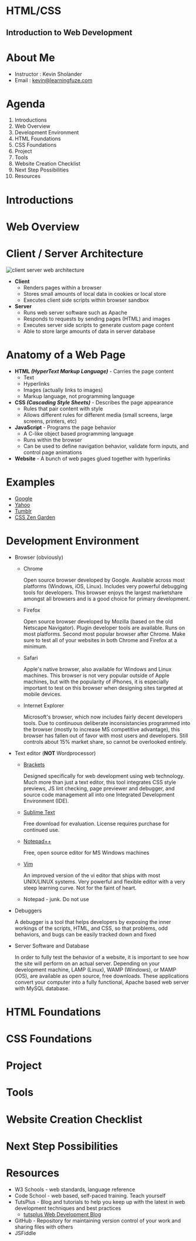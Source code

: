 HTML/CSS
======

Introduction to Web Development
------

About Me
======

* Instructor : Kevin Sholander
* Email : kevin@learningfuze.com

Agenda
======
1. Introductions
2. Web Overview
3. Development Environment
4. HTML Foundations
5. CSS Foundations
6. Project
7. Tools
8. Website Creation Checklist
9. Next Step Possibilities
10. Resources

Introductions
======

Web Overview
======
# Client / Server Architecture
![client server web architecture](Intro-Class-Project-2-21/images/client_server.png)
* **Client**
  * Renders pages within a browser
  * Stores small amounts of local data in cookies or local store
  * Executes client side scripts within browser sandbox
* **Server**
  * Runs web server software such as Apache
  * Responds to requests by sending pages (HTML) and images
  * Executes server side scripts to generate custom page content
  * Able to store large amounts of data in server database

# Anatomy of a Web Page
* **HTML _(HyperText Markup Language)_** - Carries the page content
  * Text
  * Hyperlinks
  * Images (actually links to images)
  * Markup language, not programming language
* **CSS _(Cascading Style Sheets)_** - Describes the page appearance
  * Rules that pair content with style
  * Allows different rules for different media (small screens, large screens, printers, etc)
* **JavaScript** - Programs the page behavior
  * A C-like object based programming language
  * Runs within the browser
  * Can be used to define navigation behavior, validate form inputs, and control page animations
* **Website** - A bunch of web pages glued together with hyperlinks

# Examples
  * [Google](http://www.google.com)
  * [Yahoo](http://www.yahoo.com)
  * [Tumblr](https://www.tumblr.com)
  * [CSS Zen Garden](http://www.csszengarden.com)

Development Environment
======
  * Browser (obviously)
    * Chrome

      Open source browser developed by Google. Available across most platforms (Windows, iOS, Linux). Includes very powerful debugging tools for developers. This browser enjoys the largest marketshare amongst all browsers and is a good choice for primary development.
    * Firefox

      Open source browser developed by Mozilla (based on the old Netscape Navigator). Plugin developer tools are available. Runs on most platforms. Second most popular browser after Chrome. Make sure to test all of your websites in both Chrome and Firefox at a minimum.
    * Safari

      Apple's native browser, also available for Windows and Linux machines. This browser is not very popular outside of Apple machines, but with the popularity of iPhones, it is especially important to test on this browser when designing sites targeted at mobile devices.
    * Internet Explorer

      Microsoft's browser, which now includes fairly decent developers tools. Due to continuous deliberate inconsistancies programmed into the browser (mostly to increase MS competitive advantage), this browser has fallen out of favor with most users and developers. Still controls about 15% market share, so cannot be overlooked entirely.
  * Text editor (__NOT__ Wordprocessor)
    * [Brackets](http://brackets.io)

      Designed specifically for web development using web technology. Much more than just a text editor, this tool integrates CSS style previews, JS lint checking, page previewer and debugger, and source code management all into one Integrated Development Environment (IDE).
    * [Sublime Text](http://www.sublimetext.com)

      Free download for evaluation. License requires purchase for continued use.
    * [Notepad++](http://notepad-plus-plus.org)

      Free, open source editor for MS Windows machines
    * [Vim](http://www.vim.org)

      An improved version of the vi editor that ships with most UNIX/LINUX systems. Very powerful and flexible editor with a very steep learning curve. Not for the faint of heart.
    * Notepad - junk. Do not use
  * Debuggers

    A debugger is a tool that helps developers by exposing the inner workings of the scripts, HTML, and CSS, so that problems, odd behaviors, and bugs can be easily tracked down and fixed
  * Server Software and Database

    In order to fully test the behavior of a website, it is important to see how the site will perform on an actual server. Depending on your development machine, LAMP (Linux), WAMP (Windows), or MAMP (iOS), are available as open source, free downloads. These applications convert your computer into a fully functional, Apache based web server with MySQL database.

HTML Foundations
======

CSS Foundations
======

Project
======

Tools
======

Website Creation Checklist
======

Next Step Possibilities
======

Resources
======
* W3 Schools - web standards, language reference
* Code School - web based, self-paced training. Teach yourself
* TutsPlus - Blog and tutorials to help you keep up with the latest in web development techniques and best practices
  * [tutsplus Web Development Blog](http://code.tutsplus.com/series/strange-and-unusual-html-tags--cms-616)
* GitHub - Repository for maintaining version control of your work and sharing files with others
* JSFiddle

